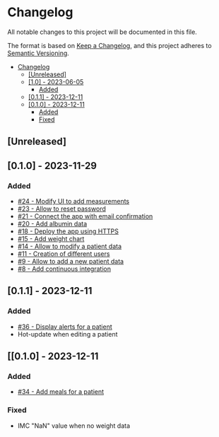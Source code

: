 # Changelog

All notable changes to this project will be documented in this file.

The format is based on [Keep a Changelog](https://keepachangelog.com/en/1.0.0/), and this project adheres
to [Semantic Versioning](https://semver.org/spec/v2.0.0.html).

- [Changelog](#changelog)
  - [\[Unreleased\]](#unreleased)
  - [\[1.0\] - 2023-06-05](#10---2023-11-29)
    - [Added](#added)
  - [\[0.1.1\] - 2023-12-11](#011---2023-12-11)
  - [\[0.1.0\] - 2023-12-11](#010---2023-12-11)
    - [Added](#added-1)
    - [Fixed](#fixed)

## [Unreleased]

## [0.1.0] - 2023-11-29

### Added

- [#24 - Modify UI to add measurements](https://github.com/2023-2024-ECOM-INFO5-G2/app/issues/24)
- [#23 - Allow to reset password](https://github.com/2023-2024-ECOM-INFO5-G2/app/issues/23)
- [#21 - Connect the app with email confirmation](https://github.com/2023-2024-ECOM-INFO5-G2/app/issues/21)
- [#20 - Add albumin data](https://github.com/2023-2024-ECOM-INFO5-G2/app/issues/20)
- [#18 - Deploy the app using HTTPS](https://github.com/2023-2024-ECOM-INFO5-G2/app/issues/18)
- [#15 - Add weight chart](https://github.com/2023-2024-ECOM-INFO5-G2/app/issues/15)
- [#14 - Allow to modify a patient data](https://github.com/2023-2024-ECOM-INFO5-G2/app/issues/14)
- [#11 - Creation of different users](https://github.com/2023-2024-ECOM-INFO5-G2/app/issues/11)
- [#9 - Allow to add a new patient data](https://github.com/2023-2024-ECOM-INFO5-G2/app/issues/9)
- [#8 - Add continuous integration](https://github.com/2023-2024-ECOM-INFO5-G2/app/issues/8)

## [0.1.1] - 2023-12-11

### Added

- [#36 - Display alerts for a patient](https://github.com/2023-2024-ECOM-INFO5-G2/app/issues/36)
- Hot-update when editing a patient

## [[0.1.0] - 2023-12-11

### Added

- [#34 - Add meals for a patient](https://github.com/2023-2024-ECOM-INFO5-G2/app/issues/34)

### Fixed

- IMC "NaN" value when no weight data
